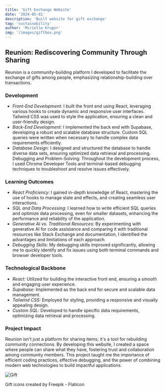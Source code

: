 ```yaml
---
title: 'Gift Exchange Website'
date: '2024-05-01'
description: 'Built website for gift exchange'
tag: 'sustainability'
author: 'Mirielle Kruger'
img: '/images/giftbox.png'
---
```


## Reunion: Rediscovering Community Through Sharing

Reunion is a community-building platform I developed to facilitate the exchange of gifts among people, emphasizing relationship-building over transactions.

### Development
- *Front-End Development:* I built the front end using React, leveraging various hooks to create dynamic and responsive user interfaces. Tailwind CSS was used to style the application, ensuring a clean and user-friendly design.
- *Back-End Development:* I implemented the back end with Supabase, developing a robust and scalable database structure. Custom SQL queries were written when necessary to handle complex data requirements efficiently.
- *Database Design:* I designed and structured the database to handle diverse data sets, ensuring optimized data retrieval and processing.
Debugging and Problem-Solving: Throughout the development process, I used Chrome Developer Tools and terminal-based debugging techniques to troubleshoot and resolve issues effectively.

### Learning Outcomes
- *React Proficiency:* I gained in-depth knowledge of React, mastering the use of hooks to manage state and effects, and creating seamless user interactions.
- *SQL and Data Processing:* I learned how to write efficient SQL queries and optimize data processing, even for smaller datasets, enhancing the performance and reliability of the application.
- *Generative AI vs. Traditional Resources:* By experimenting with generative AI for code assistance and comparing it with traditional resources like Stack Exchange and documentation, I identified the advantages and limitations of each approach.
- *Debugging Skills:* My debugging skills improved significantly, allowing me to quickly identify and fix issues using both terminal commands and browser developer tools.

### Technological Backbone
- *React:* Utilized for building the interactive front end, ensuring a smooth and engaging user experience.
- *Supabase:* Implemented as the back end for secure and scalable data management.
- *Tailwind CSS:* Employed for styling, providing a responsive and visually appealing design.
- *Custom SQL:* Developed to handle specific data requirements, optimizing data retrieval and processing.

### Project Impact
Reunion isn't just a platform for sharing items; it's a tool for rebuilding community connections. By developing this website, I created a space where people can share what they have, fostering trust and collaboration among community members. This project taught me the importance of efficient coding practices, effective debugging, and the power of combining modern web technologies to build impactful applications.
 
![Gift](/images/giftbox.png)

Gift icons created by Freepik - Flaticon